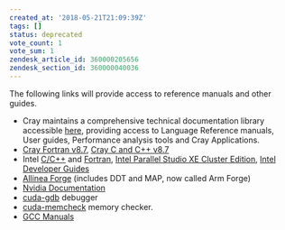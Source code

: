 ```yaml
---
created_at: '2018-05-21T21:09:39Z'
tags: []
status: deprecated
vote_count: 1
vote_sum: 1
zendesk_article_id: 360000205656
zendesk_section_id: 360000040036
---
```


The following links will provide access to reference manuals and other
guides.

- Cray maintains a comprehensive technical documentation library
    accessible [here](https://pubs.cray.com/), providing access to
    Language Reference manuals, User guides, Performance analysis tools
    and Cray Applications.
- [Cray Fortran v8.7](https://pubs.cray.com/content/S-3901/8.7/cray-fortran-reference-manual/fortran-compiler-introduction),
    [Cray C and C++ v8.7](https://pubs.cray.com/content/S-2179/8.7/cray-c-and-c++-reference-manual/invoke-the-c-and-c++-compilers)
- Intel
    [C/C++](https://software.intel.com/en-us/c-compilers/ipsxe-support/documentation)
    and
    [Fortran](https://software.intel.com/en-us/fortran-compilers-support/documentation),
    [Intel Parallel Studio XE Cluster Edition](https://software.intel.com/en-us/node/685016), [Intel
    Developer
    Guides](https://software.intel.com/en-us/documentation/view-all?search_api_views_fulltext=&current_page=0&value=78151,83039;20813,80605,79893,20812,20902;20816;20802;20804)
- [Allinea
    Forge](http://content.allinea.com/downloads/userguide-forge.pdf)
    (includes DDT and MAP, now called Arm Forge)
- [Nvidia Documentation](https://docs.nvidia.com/cuda/)
- [cuda-gdb](https://docs.nvidia.com/cuda/cuda-gdb/) debugger
- [cuda-memcheck](https://developer.nvidia.com/cuda-memcheck) memory
    checker.
- [GCC Manuals](https://gcc.gnu.org/onlinedocs/)
